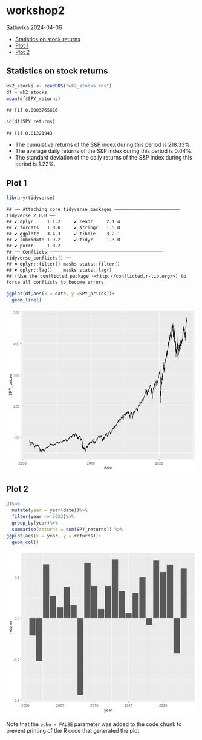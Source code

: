 workshop2
================
Sathwika
2024-04-06

- [Statistics on stock returns](#statistics-on-stock-returns)
- [Plot 1](#plot-1)
- [Plot 2](#plot-2)

## Statistics on stock returns

``` r
wk2_stocks <- readRDS("wk2_stocks.rds")
df = wk2_stocks
mean(df$SPY_returns)
```

    ## [1] 0.0003765616

``` r
sd(df$SPY_returns)
```

    ## [1] 0.01221943

- The cumulative returns of the S&P index during this period is 218.33%.
- The average daily returns of the S&P index during this period is
  0.04%.
- The standard deviation of the daily returns of the S&P index during
  this period is 1.22%.

## Plot 1

``` r
library(tidyverse)
```

    ## ── Attaching core tidyverse packages ──────────────────────── tidyverse 2.0.0 ──
    ## ✔ dplyr     1.1.2     ✔ readr     2.1.4
    ## ✔ forcats   1.0.0     ✔ stringr   1.5.0
    ## ✔ ggplot2   3.4.3     ✔ tibble    3.2.1
    ## ✔ lubridate 1.9.2     ✔ tidyr     1.3.0
    ## ✔ purrr     1.0.2     
    ## ── Conflicts ────────────────────────────────────────── tidyverse_conflicts() ──
    ## ✖ dplyr::filter() masks stats::filter()
    ## ✖ dplyr::lag()    masks stats::lag()
    ## ℹ Use the conflicted package (<http://conflicted.r-lib.org/>) to force all conflicts to become errors

``` r
ggplot(df,aes(x = date, y =SPY_prices))+
  geom_line()
```

![](workshop2_files/figure-gfm/unnamed-chunk-2-1.png)<!-- -->

## Plot 2

``` r
df%>%
  mutate(year = year(date))%>%
  filter(year <= 2023)%>%
  group_by(year)%>%
  summarise(returns = sum(SPY_returns)) %>%
ggplot(aes(x = year, y = returns))+
  geom_col()
```

![](workshop2_files/figure-gfm/unnamed-chunk-3-1.png)<!-- -->

Note that the `echo = FALSE` parameter was added to the code chunk to
prevent printing of the R code that generated the plot.
